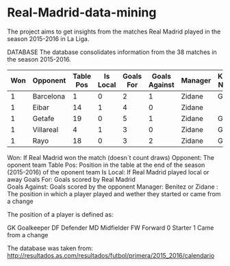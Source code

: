 # Real-Madrid-data-mining

The project aims to get insights from the matches Real Madrid played in the season 2015-2016 in La Liga.

DATABASE
The database consolidates information from the 38 matches in the season 2015-2016.  

Won	| Opponent	| Table Pos	| Is Local |	Goals For	| Goals Against	| Manager	| Keylor Navas	| Casilla	| Varane	| Sergio Ramos	| Marcelo	| Danilo	| Carvajal	| Pepe	| Arbeloa	| Nacho	| Kovacic	| Kroos	| Modric	| Isco	| James	| Casemiro	| Lucas Vázquez	| Bale	| Cristiano	| Benzema	| Jesé	| Mayoral	| Cheryshev	| Marcos Llorente
--- | --- | --- | --- | --- | --- | --- | --- | --- | --- | --- | --- | --- | --- | --- | --- | --- | --- | --- | --- | --- | --- | --- | --- | --- | --- | --- | --- | --- | --- | --- 
1	|Barcelona	|1	|0	|2	|1	|Zidane	|GK0	|	|	|DF0	|DF0	|	|DF0	|DF0	|	|	|	|MD0	|MD0	|	|	|MD0	|FW1	|FW0	|FW0	|FW0	|FW1		
1	|Eibar	|14	|1	|4	|0	|Zidane	|	|GK0	|	|	|	|DF1	|DF0	|DF0	|DF0	|DF0	|MD1	|	|	|MD0	|MD0	|MD0	|MD0	|	|FW0	|	|FW0	|FW1	
1	|Getafe	|19	|0	|5	|1	|Zidane	|GK0	|	|DF0	|	|DF0	|	|DF0	|DF0	|	|DF1	|	|MD0	|	|MD0	|MD0	|	|FW1	|FW0	|FW0	|FW0	|FW1		
1	|Villareal	|4	|1	|3	|0	|Zidane	|GK0	|	|DF0	|DF0	|DF0	|DF0	|	|	|	|	|	|MD0	|MD0	|MD1	|MD1	|MD0	|MD0	|	|FW0	|FW0	|MD1
1	|Rayo	|18	|0	|3	|2	|Zidane	|GK0	|	|DF0	|	|DF0	|DF0	|	|DF0	|	|	|MD0	|MD0	|FW1	|MD0	|MD1	|	|FW1	|FW0	|	|FW0	|FW0	|	|	

Won: If Real Madrid won the match (doesn`t count draws)
Opponent: The oponent team
Table Pos: Position in the table at the end of the season (2015-2016) of the oponent team
Is Local:	If Real Madrid played local or away
Goals For: Goals scored by Real Madrid	
Goals Against: Goals scored by the opponent
Manager: Benitez or Zidane
<Player>: The position in which a player played and wether they started or came from a change

The position of a player is defined as:

GK Goalkeeper
DF Defender
MD Midfielder
FW Forward
0 Starter
1 Came from a change


The database was taken from: http://resultados.as.com/resultados/futbol/primera/2015_2016/calendario

